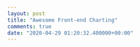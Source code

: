 ```yaml
---
layout: post
title: "Awesome Front-end Charting"
comments: true
date: "2020-04-29 01:20:32.400000+00:00"
---
```



